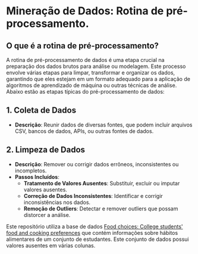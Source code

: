 # Mineração de Dados: Rotina de pré-processamento.

## O que é a rotina de pré-processamento?

A rotina de pré-processamento de dados é uma etapa crucial na preparação dos dados brutos para análise ou modelagem. Este processo envolve várias etapas para limpar, transformar e organizar os dados, garantindo que eles estejam em um formato adequado para a aplicação de algoritmos de aprendizado de máquina ou outras técnicas de análise. Abaixo estão as etapas típicas do pré-processamento de dados:

## 1. Coleta de Dados
- **Descrição**: Reunir dados de diversas fontes, que podem incluir arquivos CSV, bancos de dados, APIs, ou outras fontes de dados.

## 2. Limpeza de Dados
- **Descrição**: Remover ou corrigir dados errôneos, inconsistentes ou incompletos.
- **Passos Incluídos**:
  - **Tratamento de Valores Ausentes**: Substituir, excluir ou imputar valores ausentes.
  - **Correção de Dados Inconsistentes**: Identificar e corrigir inconsistências nos dados.
  - **Remoção de Outliers**: Detectar e remover outliers que possam distorcer a análise.

Este repositório utiliza a base de dados [Food choices: College students' food and cooking preferences](https://www.kaggle.com/datasets/borapajo/food-choices?select=food_coded.csv]) que contém informações sobre hábitos alimentares de um conjunto de estudantes. Este conjunto de dados possui valores ausentes em várias colunas.
